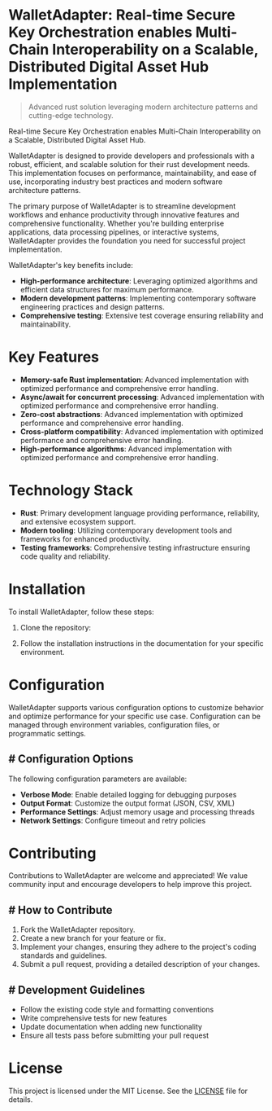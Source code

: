 <!-- fallback_WalletAdapter_20251020112233_97921 -->

# WalletAdapter: Real-time Secure Key Orchestration enables Multi-Chain Interoperability on a Scalable, Distributed Digital Asset Hub Implementation
> Advanced rust solution leveraging modern architecture patterns and cutting-edge technology.

Real-time Secure Key Orchestration enables Multi-Chain Interoperability on a Scalable, Distributed Digital Asset Hub.

WalletAdapter is designed to provide developers and professionals with a robust, efficient, and scalable solution for their rust development needs. This implementation focuses on performance, maintainability, and ease of use, incorporating industry best practices and modern software architecture patterns.

The primary purpose of WalletAdapter is to streamline development workflows and enhance productivity through innovative features and comprehensive functionality. Whether you're building enterprise applications, data processing pipelines, or interactive systems, WalletAdapter provides the foundation you need for successful project implementation.

WalletAdapter's key benefits include:

* **High-performance architecture**: Leveraging optimized algorithms and efficient data structures for maximum performance.
* **Modern development patterns**: Implementing contemporary software engineering practices and design patterns.
* **Comprehensive testing**: Extensive test coverage ensuring reliability and maintainability.

# Key Features

* **Memory-safe Rust implementation**: Advanced implementation with optimized performance and comprehensive error handling.
* **Async/await for concurrent processing**: Advanced implementation with optimized performance and comprehensive error handling.
* **Zero-cost abstractions**: Advanced implementation with optimized performance and comprehensive error handling.
* **Cross-platform compatibility**: Advanced implementation with optimized performance and comprehensive error handling.
* **High-performance algorithms**: Advanced implementation with optimized performance and comprehensive error handling.

# Technology Stack

* **Rust**: Primary development language providing performance, reliability, and extensive ecosystem support.
* **Modern tooling**: Utilizing contemporary development tools and frameworks for enhanced productivity.
* **Testing frameworks**: Comprehensive testing infrastructure ensuring code quality and reliability.

# Installation

To install WalletAdapter, follow these steps:

1. Clone the repository:


2. Follow the installation instructions in the documentation for your specific environment.

# Configuration

WalletAdapter supports various configuration options to customize behavior and optimize performance for your specific use case. Configuration can be managed through environment variables, configuration files, or programmatic settings.

## # Configuration Options

The following configuration parameters are available:

* **Verbose Mode**: Enable detailed logging for debugging purposes
* **Output Format**: Customize the output format (JSON, CSV, XML)
* **Performance Settings**: Adjust memory usage and processing threads
* **Network Settings**: Configure timeout and retry policies

# Contributing

Contributions to WalletAdapter are welcome and appreciated! We value community input and encourage developers to help improve this project.

## # How to Contribute

1. Fork the WalletAdapter repository.
2. Create a new branch for your feature or fix.
3. Implement your changes, ensuring they adhere to the project's coding standards and guidelines.
4. Submit a pull request, providing a detailed description of your changes.

## # Development Guidelines

* Follow the existing code style and formatting conventions
* Write comprehensive tests for new features
* Update documentation when adding new functionality
* Ensure all tests pass before submitting your pull request

# License

This project is licensed under the MIT License. See the [LICENSE](https://github.com/paaak/WalletAdapter/blob/main/LICENSE) file for details.
